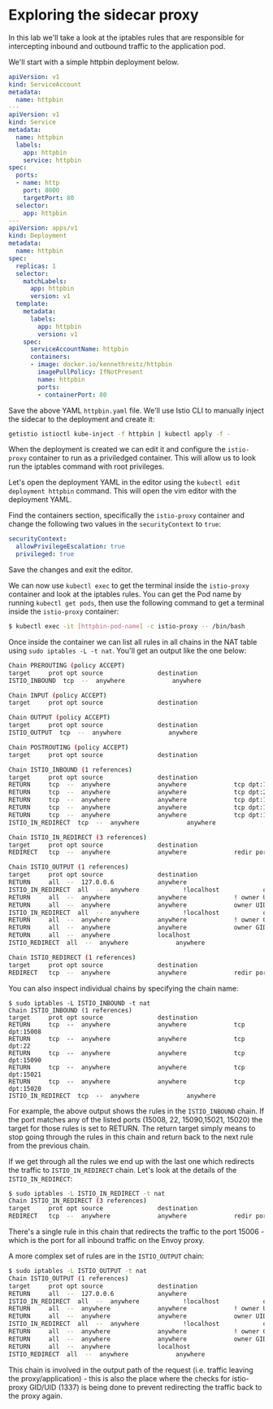 # Exploring the sidecar proxy

In this lab we'll take a look at the iptables rules that are responsible for intercepting inbound and outbound traffic to the application pod.

We'll start with a simple httpbin deployment below.

```yaml
apiVersion: v1
kind: ServiceAccount
metadata:
  name: httpbin
---
apiVersion: v1
kind: Service
metadata:
  name: httpbin
  labels:
    app: httpbin
    service: httpbin
spec:
  ports:
  - name: http
    port: 8000
    targetPort: 80
  selector:
    app: httpbin
---
apiVersion: apps/v1
kind: Deployment
metadata:
  name: httpbin
spec:
  replicas: 1
  selector:
    matchLabels:
      app: httpbin
      version: v1
  template:
    metadata:
      labels:
        app: httpbin
        version: v1
    spec:
      serviceAccountName: httpbin
      containers:
      - image: docker.io/kennethreitz/httpbin
        imagePullPolicy: IfNotPresent
        name: httpbin
        ports:
        - containerPort: 80
```

Save the above YAML `httpbin.yaml` file. We'll use Istio CLI to manually inject the sidecar to the deployment and create it:

```sh
getistio istioctl kube-inject -f httpbin | kubectl apply -f -
```

When the deployment is created we can edit it and configure the `istio-proxy` container to run as a priviledged container. This will allow us to look run the iptables command with root privileges.

Let's open the deployment YAML in the editor using the `kubectl edit deployment httpbin` command. This will open the vim editor with the deployment YAML.

Find the containers section, specifically the `istio-proxy` container and change the following two values in the `securityContext` to `true`:

```yaml
securityContext:
  allowPrivilegeEscalation: true
  privileged: true
```

Save the changes and exit the editor.

We can now use `kubectl exec` to get the terminal inside the `istio-proxy` container and look at the iptables rules. You can get the Pod name by running `kubectl get pods`, then use the following command to get a terminal inside the `istio-proxy` container:

```sh
$ kubectl exec -it [httpbin-pod-name] -c istio-proxy -- /bin/bash
```

Once inside the container we can list all rules in all chains in the NAT table using `sudo iptables -L -t nat`. You'll get an output like the one below:

```sh
Chain PREROUTING (policy ACCEPT)
target     prot opt source               destination
ISTIO_INBOUND  tcp  --  anywhere             anywhere

Chain INPUT (policy ACCEPT)
target     prot opt source               destination

Chain OUTPUT (policy ACCEPT)
target     prot opt source               destination
ISTIO_OUTPUT  tcp  --  anywhere             anywhere

Chain POSTROUTING (policy ACCEPT)
target     prot opt source               destination

Chain ISTIO_INBOUND (1 references)
target     prot opt source               destination
RETURN     tcp  --  anywhere             anywhere             tcp dpt:15008
RETURN     tcp  --  anywhere             anywhere             tcp dpt:22
RETURN     tcp  --  anywhere             anywhere             tcp dpt:15090
RETURN     tcp  --  anywhere             anywhere             tcp dpt:15021
RETURN     tcp  --  anywhere             anywhere             tcp dpt:15020
ISTIO_IN_REDIRECT  tcp  --  anywhere             anywhere

Chain ISTIO_IN_REDIRECT (3 references)
target     prot opt source               destination
REDIRECT   tcp  --  anywhere             anywhere             redir ports 15006

Chain ISTIO_OUTPUT (1 references)
target     prot opt source               destination
RETURN     all  --  127.0.0.6            anywhere
ISTIO_IN_REDIRECT  all  --  anywhere            !localhost            owner UID match istio-proxy
RETURN     all  --  anywhere             anywhere             ! owner UID match istio-proxy
RETURN     all  --  anywhere             anywhere             owner UID match istio-proxy
ISTIO_IN_REDIRECT  all  --  anywhere            !localhost            owner GID match istio-proxy
RETURN     all  --  anywhere             anywhere             ! owner GID match istio-proxy
RETURN     all  --  anywhere             anywhere             owner GID match istio-proxy
RETURN     all  --  anywhere             localhost
ISTIO_REDIRECT  all  --  anywhere             anywhere

Chain ISTIO_REDIRECT (1 references)
target     prot opt source               destination
REDIRECT   tcp  --  anywhere             anywhere             redir ports 15001
```

You can also inspect individual chains by specifying the chain name:

```
$ sudo iptables -L ISTIO_INBOUND -t nat
Chain ISTIO_INBOUND (1 references)
target     prot opt source               destination
RETURN     tcp  --  anywhere             anywhere             tcp dpt:15008
RETURN     tcp  --  anywhere             anywhere             tcp dpt:22
RETURN     tcp  --  anywhere             anywhere             tcp dpt:15090
RETURN     tcp  --  anywhere             anywhere             tcp dpt:15021
RETURN     tcp  --  anywhere             anywhere             tcp dpt:15020
ISTIO_IN_REDIRECT  tcp  --  anywhere             anywhere
```

For example, the above output shows the rules in the `ISTIO_INBOUND` chain. If the port matches any of the listed ports (15008, 22, 15090,15021, 15020) the target for those rules is set to RETURN. The return target simply means to stop going through the rules in this chain and return back to the next rule from the previous chain.

If we get through all the rules we end up with the last one which redirects the traffic to `ISTIO_IN_REDIRECT` chain. Let's look at the details of the `ISTIO_IN_REDIRECT`:

```sh
$ sudo iptables -L ISTIO_IN_REDIRECT -t nat
Chain ISTIO_IN_REDIRECT (3 references)
target     prot opt source               destination
REDIRECT   tcp  --  anywhere             anywhere             redir ports 15006
```

There's a single rule in this chain that redirects the traffic to the port 15006 - which is the port for all inbound traffic on the Envoy proxy.

A more complex set of rules are in the `ISTIO_OUTPUT` chain:

```sh
$ sudo iptables -L ISTIO_OUTPUT -t nat
Chain ISTIO_OUTPUT (1 references)
target     prot opt source               destination
RETURN     all  --  127.0.0.6            anywhere
ISTIO_IN_REDIRECT  all  --  anywhere            !localhost            owner UID match istio-proxy
RETURN     all  --  anywhere             anywhere             ! owner UID match istio-proxy
RETURN     all  --  anywhere             anywhere             owner UID match istio-proxy
ISTIO_IN_REDIRECT  all  --  anywhere            !localhost            owner GID match istio-proxy
RETURN     all  --  anywhere             anywhere             ! owner GID match istio-proxy
RETURN     all  --  anywhere             anywhere             owner GID match istio-proxy
RETURN     all  --  anywhere             localhost
ISTIO_REDIRECT  all  --  anywhere             anywhere
```

This chain is involved in the output path of the request (i.e. traffic leaving the proxy/application) - this is also the place where the checks for istio-proxy GID/UID (1337) is being done to prevent redirecting the traffic back to the proxy again.